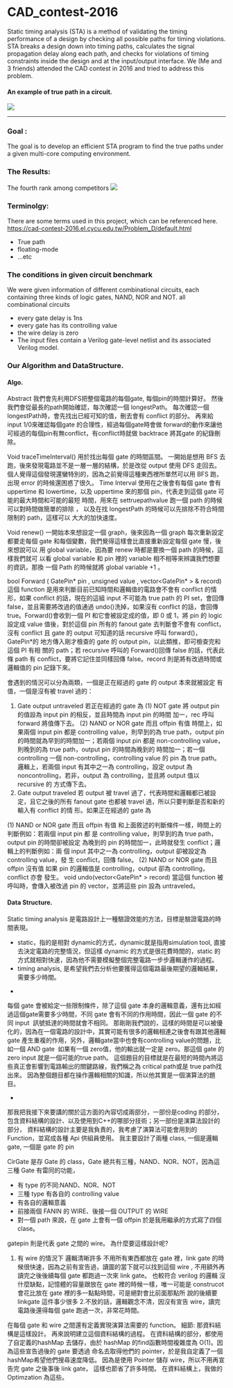 # CAD_contest-2016

  Static timing analysis (STA) is a method of validating the timing performance of a design by checking all possible paths for timing violations.  STA breaks a design down into timing paths, calculates the signal propagation delay along each path, and checks for violations of timing constraints inside the design and at the input/output interface. We (Me and 3 friends) attended the CAD contest in 2016 and tried to address this problem.

#### An example of true path in a circuit.

![](https://i.imgur.com/FpGKmYN.png)


-----

### Goal : 
  The goal is to develop an efficient STA program to find the true paths under a given multi-core computing environment.
  

### The Results:
The fourth rank among competitors
![](https://i.imgur.com/T8Wpgjm.png)

### Terminolgy:
There are some terms used in this project, which can be referenced here.
https://cad-contest-2016.el.cycu.edu.tw/Problem_D/default.html
* True path
* floating-mode
* ...etc


### The conditions in given circuit benchmark
We were given information of different combinational circuits, each containing three kinds of logic gates, NAND, NOR and NOT.
all combinational circuits
* every gate delay is 1ns
* every gate has its controlling value
* the wire delay is zero
* The input files contain a Verilog gate-level netlist and its associated Verilog model.

### Our Algorithm and DataStructure.

#### Algo.

Abstract
我們會先利用DFS把整個電路的每個gate, 每個pin的時間計算好。
然後我們會從最長的path開始確認，每次確認一個 longestPath。
每次確認一個 longestPath時，會先找出已經可知的值，刪去會有 conflict 的部分。
再來給 input 1/0來確認每個gate 的合理性，經過每個gate時會做 forward的動作來讓他可經過的每個pin有無conflict，有conflict時就做 backtrace 將其gate 的紀錄刪除。

Void traceTimeInterval()
 用於找出每個 gate 的時間區間。
一開始是想用 BFS 去跑，後來發現電路並不是一層一層的結構，於是改從
output 使用 DFS 走回去。
個人覺得這個發現還蠻特別的，因為之前覺得這種東西裡所單然可以用 BFS
跑，出現 error 的時候還困惑了很久。
Time Interval 使用在之後會有每個 gate 會有 uppertime 和 lowertime，以及
uppertime 來的那個 pin，代表走到這個 gate 可能的最大時間和可能的最短
時間，用來在 settruepathvalue 跑一個 path 的時候可以對時間做簡單的排除 ，
以及在找 longestPath 的時候可以先排除不符合時間限制的 path，這樣可以
大大的加快速度。

Void renew()
一開始本來想設定一個 graph，後來因為一個 graph 每次重新設定都要走每個
gate 和每個變數，我們覺得這樣會比直接重新設定每個 gate 慢，後來想說可以
用 global variable，因為要 renew 時都是要換一個 path 的時候，這樣我們就可
以看 global variable 和 pin 裡的 variable 相不相等來辨識我們想要的資訊，那換
一個 Path 的時候就將 global variable +1 。



bool Forward ( GatePin* pin , unsigned value , vector<GatePin* > & record)
 這個 function 是用來判斷目前已知時間和邏輯值的電路會不會有 conflict 的情
形，如果 conflict 的話，現在的這組 input 不可能為 true path 的 PI set，會回傳
false，並且需要將改過的值通過 undo()洗掉，如果沒有 conflict 的話，會回傳
true。Forward()會收到一個 PI 和它會被設定成的值，即 0 或 1，將 pin 的 logic
設定成 value 值後，對於這個 pin 所有的 fanout gate 去判斷會不會有 conflict，
沒有 conflict 且 gate 的 output 可知道的話 recursive 呼叫 forward()，GatePin*的
地方傳入剛才檢查的 gate 的 output pin，以此類推，即可檢查完和這個 PI 有相
關的 path；若 recursive 呼叫的 Forward()回傳 false 的話，代表此條 path 有
conflict，要將它記住並同樣回傳 false。record 則是將有改過時間或邏輯值的
pin 記錄下來。

會遇到的情況可以分為兩類，一個是正在經過的 gate 的 output 本來就被設定
有值，一個是沒有被 travel 過的：

1. Gate output untraveled
若正在經過的 gate 為
(1) NOT gate
 將 output pin 的值設為 input pin 的相反，並且時間為 input pin 的時間
加一，rec 呼叫 forward 將值傳下去。
(2) NAND or NOR gate 而且 offpin 有值
 時間上，如果兩個 input pin 都是 controlling value，則早到的為 true
path，output pin 的時間就為早到的時間加一；若兩個 input pin 都是
non-controlling value，則晚到的為 true path，output pin 的時間為晚到的
時間加一；若一個 controlling 一個 non-controlling，controlling value 的
pin 為 true path。
 邏輯上，若兩個 input 有其中之一為 controlling，設定 output 為 noncontrolling，若非，output 為 controlling，並且將 output 值以 recursive 的
方式傳下去。
2. Gate output traveled
 若 output 被 travel 過了，代表時間和邏輯都已被設定，且它之後的所有
fanout gate 也都被 travel 過，所以只要判斷是否和新的輸入有 conflict 的情
形。如果正在經過的 gate 為

(1) NAND or NOR gate 而且 offpin 有值
 和上面敘述的判斷條件一樣，時間上的判斷例如：若兩個 input pin 都
是 controlling value，則早到的為 true path，output pin 的時間卻被設定
為晚到的 pin 的時間加一，此時就發生 conflict；邏輯上的判斷例如：兩
個 input 其中之一為 controlling，output 卻被設定為 controlling value，發
生 conflict，回傳 false。
(2) NAND or NOR gate 而且 offpin 沒有值
 如果 pin 的邏輯值是 controlling，output 卻為 controlling，conflict 亦會
發生。
void undo(vector<GatePin* > record)
 當這個 function 被呼叫時，會傳入被改過 pin 的 vector，並將這些 pin 設為
untraveled。


#### Data Structure.

Static timing analysis 是電路設計上一種驗證效能的方法，目標是驗證電路的時間表現。
* static，指的是相對 dynamic的方式，dynamic就是指用simulation tool, 直接去決定電路的完整情況，但這樣 dynamic 的方式是很花費時間的，static 的方式就相對快速，因為他不需要模擬整個完整電路一步步邏輯運作的過程。
* timing analysis, 是希望我們去分析他要獲得這個電路最後期望的邏輯結果，需要多少時間。

-

每個 gate 會被給定一些限制條件，除了這個 gate 本身的邏輯意義，還有比如經過這個gate需要多少時間，不同 gate 會有不同的作用時間，因此一個 gate 的不同 input  訊號抵達的時間就會不相同。
那剛剛我們說的，這樣的時間是可以被優化的，因為在一個電路的設計中，其實可能有很多的邏輯相連之後會有跟其他邏輯gate 產生重複的作用，另外，邏輯gate當中也會有controlling value的問題，比如一個 AND gate  如果有一個 zero值，他的輸出就一定是 zero。那這個 gate 的 zero input 就是一個可能的true path。
這個題目的目標就是在最短的時間內將這些真正會影響到電路輸出的關鍵路線，我們稱之為 critical path或是 true path找出來。
因為整個題目都在操作邏輯相關的知識，所以他其實是一個演算法的題目。

-
那我把我接下來要講的關於這方面的內容切成兩部分，一部份是coding 的部分，包含資料結構的設計、以及使用到C++的哪部分技術；另一部份是演算法設計的部分，
資料結構的設計主要是我負責的，我考慮了演算法可能會用到的 Function，並寫成各種 Api 供組員使用。
我主要設計了兩種 class, 一個是邏輯 gate, 一個是 gate 的 pin

CirGate 是存 Gate 的 class，Gate 總共有三種，NAND、NOR、NOT，因為這 三種 Gate 有雷同的功能， 
*  有 type 的不同:NAND、NOR、NOT 
*  三種 type 有各自的 controlling value 
* 有各自的邏輯意義 
* 前接兩個 FANIN 的 WIRE、後接一個 OUTPUT 的 WIRE 
* 對一個 path 來說，在 gate 上會有一個 offpin 於是我用繼承的方式寫了四個 clase。

gatepin 則是代表 gate 之間的 wire。
為什麼要這樣設計呢?
1. 有 wire 的情況下 邏輯清晰許多 不用所有東西都放在 gate 裡，link
gate 的時候很快速，因為之前有宣告過，讀圖的當下就可以找到這個 wire ,
不用額外再讀完之後後續每個 gate 都跑過一次來 link gate。
也較符合 verilog 的邏輯
沒什麼缺點，記憶體的容量跟放在 gate 裡的時候一樣，唯一可能是
construcot 會花比放在 gate 裡的多一點點時間，可是絕對會比前面那點所
說的後續要 linkgate 這件事少很多
2.不放的話，邏輯觀念不清，因沒有宣告 wire，讀完電路後還得每個
gate 跑過一次，非常花時間。

在每個 gate 和 wire 之間還有定義實現演算法需要的 function。
細節:
那資料結構是這樣設計。
再來說明建立這個資料結構的過程。
在資料結構的部分，都使用了自定義的hashMap 去儲存，由於 hashMap 的find函數時間複雜度為 O(1)。因為這些宣告過後的 gate 要透過 命名去取得他們的 pointer，於是我自定義了一個 hashMap希望他們搜尋速度降低。
因為是使用 Pointer 儲存 wire，所以不用再宣告完 gate 之後事後 link gate， 這樣也節省了許多時間。
在資料結構上，我做的 Optimzation 為這些。
